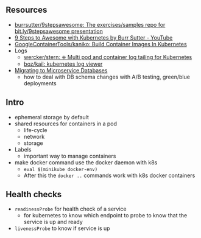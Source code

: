 ## Resources

- [burrsutter/9stepsawesome: The exercises/samples repo for bit.ly/9stepsawesome presentation](https://github.com/burrsutter/9stepsawesome)
- [9 Steps to Awesome with Kubernetes by Burr Sutter - YouTube](https://www.youtube.com/watch?v=ZpbXSdzp_vo)
- [GoogleContainerTools/kaniko: Build Container Images In Kubernetes](https://github.com/GoogleContainerTools/kaniko)
- Logs
  - [wercker/stern: ⎈ Multi pod and container log tailing for Kubernetes](https://github.com/wercker/stern)
  - [boz/kail: kubernetes log viewer](https://github.com/boz/kail)
- [Migrating to Microservice Databases](https://learning.oreilly.com/library/view/migrating-to-microservice/9781492048824/)
  - how to deal with DB schema changes with A/B testing, green/blue deployments

## Intro

- ephemeral storage by default
- shared resources for containers in a pod
  - life-cycle
  - network
  - storage
- Labels
  - important way to manage containers
- make docker command use the docker daemon with k8s
  - `eval $(minikube docker-env)`
  - After this the `docker ..` commands work with k8s docker containers

## Health checks

- `readinessProbe` for health check of a service
  - for kubernetes to know which endpoint to probe to know that the service is up and ready
- `livenessProbe` to know if service is up
